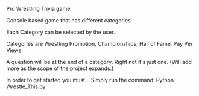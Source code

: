 Pro Wrestling Trivia game. 


Console based game that has different categories.

Each Category can be selected by the user.

Categories are Wrestling Promotion, Championships, Hall of Fame, Pay Per Views 

A question will be at the end of a category. Right not it's just one. 
(Will add more as the scope of the project expands.) 

In order to get started you must...
Simply run the command: Python Wrestle_This.py


